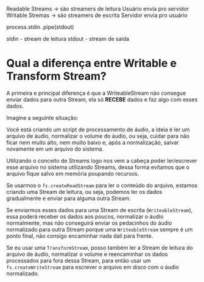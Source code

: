 Readable Streams -> são streamers de leitura Usuário envia pro servidor
Writable Stremas -> são streamers de escrita Servidor envia pro usuário

process.stdin
    .pipe(stdout) 

stdin - stream de leitura
stdout - stream de saida

# **Qual a diferença entre Writable e Transform Stream?**

A primeira e principal diferença é que a WriteableStream não consegue enviar dados para outra Stream, ela só **RECEBE** dados e faz algo com esses dados.

Imagine a seguinte situação:

Você está criando um script de processamento de áudio, a ideia é ler um arquivo de áudio, normalizar o volume do áudio, ou seja, cuidar para não ficar nem muito alto, nem muito baixo e, após a normalização, salvar novamente em um arquivo do sistema.

Utilizando o conceito de Streams logo nos vem a cabeça poder ler/escrever esse arquivo no sistema utilizando Streams, dessa forma evitamos que o arquivo fique salvo em memória poupando recursos.

Se usarmos o `fs.createReadStream` para ler o conteúdo do arquivo, estamos criando uma Stream de leitura, ou seja, podemos ler os dados gradualmente e enviar para alguma outra Stream.

Se enviarmos esses dados para uma Stream de escrita (`WriteableStream`), essa poderá receber os dados aos poucos, normalizar o áudio normalmente, mas não conseguirá enviar os pedacinhos do áudio normalizado para outra Stream porque uma `WriteableStream` sempre é um ponto final, não consigo encaminhar nada dali para frente.

Se eu usar uma `TransformStream`, posso também ler a Stream de leitura do arquivo de áudio, normalizar o volume e reencaminhar os dados processados para fora dessa Stream, para então usar um `fs.createWriteStream` para escrever o arquivo em disco com o áudio normalizado.